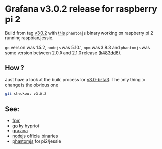 # Grafana v3.0.2 release for raspberry pi 2
Build from tag [v3.0.2](https://github.com/grafana/grafana/tree/v3.0.2) with
[this](https://github.com/fg2it/phantomjs-on-raspberry/tree/master/jessie/b483dd673a1ca589ff10c5f73dfea1e43bfa3225)
`phantomjs` binary working on raspberry pi 2 running raspbian/jessie.

`go` version was 1.5.2, `nodejs` was 5.10.1, `npm` was 3.8.3  and `phantomjs` was
some version between 2.0.0 and 2.1.0 release
([b483dd6](https://github.com/ariya/phantomjs/tree/b483dd673a1ca589ff10c5f73dfea1e43bfa3225)).

## How ?
Just have a look at the build process for [v3.0-beta3](https://github.com/fg2it/grafana-on-raspberry/tree/master/jessie/v3.0-beta3/README.md).
The only thing to change is the obvious one
```bash
git checkout v3.0.2
```

## See:
- [fpm](https://github.com/jordansissel/fpm)
- [go](http://blog.hypriot.com/post/how-to-compile-go-on-arm/) by hypriot
- [grafana](https://github.com/grafana/grafana/blob/v3.0.2/docs/sources/project/building_from_source.md)
- [nodejs](https://nodejs.org/dist/v5.10.1/node-v5.10.1-linux-armv7l.tar.xz) official binaries
- [phantomjs](https://github.com/fg2it/phantomjs-on-raspberry/blob/master/jessie/b483dd673a1ca589ff10c5f73dfea1e43bfa3225/phantomjs?raw=true) for pi2/jessie
